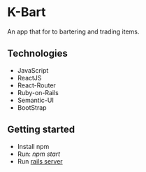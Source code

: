 # K-Bart
An app that for to bartering and trading items.

## Technologies
- JavaScript
- ReactJS
- React-Router
- Ruby-on-Rails
- Semantic-UI
- BootStrap

## Getting started
 - Install npm 
 - Run: *npm start*
 - Run [rails server](https://github.com/scypher6/K-Bart)
